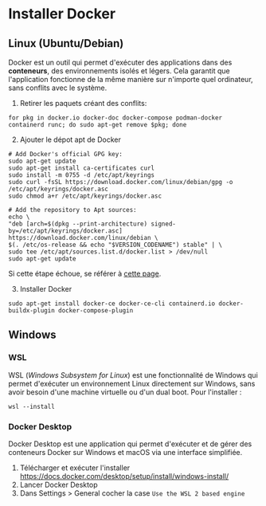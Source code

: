 # Installer Docker
## Linux (Ubuntu/Debian)
Docker est un outil qui permet d'exécuter des applications dans des **conteneurs**, des environnements isolés et légers. Cela garantit que l'application fonctionne de la même manière sur n'importe quel ordinateur, sans conflits avec le système.
1. Retirer les paquets créant des conflits:
```
for pkg in docker.io docker-doc docker-compose podman-docker containerd runc; do sudo apt-get remove $pkg; done
```
2. Ajouter le dépot apt de Docker
```
# Add Docker's official GPG key:
sudo apt-get update
sudo apt-get install ca-certificates curl
sudo install -m 0755 -d /etc/apt/keyrings
sudo curl -fsSL https://download.docker.com/linux/debian/gpg -o /etc/apt/keyrings/docker.asc
sudo chmod a+r /etc/apt/keyrings/docker.asc

# Add the repository to Apt sources:
echo \
"deb [arch=$(dpkg --print-architecture) signed-by=/etc/apt/keyrings/docker.asc] https://download.docker.com/linux/debian \
$(. /etc/os-release && echo "$VERSION_CODENAME") stable" | \
sudo tee /etc/apt/sources.list.d/docker.list > /dev/null
sudo apt-get update
```
Si cette étape échoue, se référer à [cette page](../Autres/time.md).

3. Installer Docker
```
sudo apt-get install docker-ce docker-ce-cli containerd.io docker-buildx-plugin docker-compose-plugin
```
## Windows
### WSL 

WSL (_Windows Subsystem for Linux_) est une fonctionnalité de Windows qui permet d'exécuter un environnement Linux directement sur Windows, sans avoir besoin d'une machine virtuelle ou d'un dual boot. Pour l'installer :
```
wsl --install
```

### Docker Desktop

Docker Desktop est une application qui permet d'exécuter et de gérer des conteneurs Docker sur Windows et macOS via une interface simplifiée.
 1. Télécharger et exécuter l'installer https://docs.docker.com/desktop/setup/install/windows-install/
 2. Lancer Docker Desktop
 3. Dans Settings > General cocher la case `Use the WSL 2 based engine`